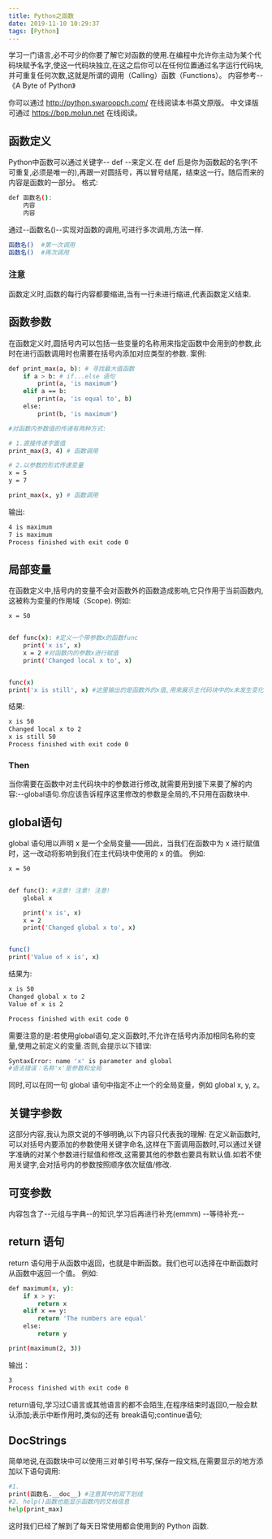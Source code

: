 ```yaml
---
title: Python之函数
date: 2019-11-10 10:29:37
tags: [Python]
---
```

学习一门语言,必不可少的你要了解它对函数的使用.在编程中允许你主动为某个代码块赋予名字,使这一代码块独立,在这之后你可以在任何位置通过名字运行代码块,并可重复任何次数,这就是所谓的调用（Calling）函数（Functions）。
内容参考--《A Byte of Python》
<!--more-->
你可以通过 http://python.swaroopch.com/ 在线阅读本书英文原版。
中文译版可通过 https://bop.molun.net 在线阅读。


## 函数定义
Python中函数可以通过关键字-- def --来定义.在 def 后是你为函数起的名字(不可重复,必须是唯一的),再跟一对圆括号，再以冒号结尾，结束这一行。随后而来的内容是函数的一部分。
格式:
```bash
def 函数名():
	内容
	内容
```
通过--函数名()--实现对函数的调用,可进行多次调用,方法一样.
```bash
函数名()  #第一次调用
函数名()  #再次调用
```
### 注意
函数定义时,函数的每行内容都要缩进,当有一行未进行缩进,代表函数定义结束.
## 函数参数
在函数定义时,圆括号内可以包括一些变量的名称用来指定函数中会用到的参数,此时在进行函数调用时也需要在括号内添加对应类型的参数.
案例:
```bash
def print_max(a, b): # 寻找最大值函数
    if a > b: # if...else 语句
        print(a, 'is maximum')
    elif a == b:
        print(a, 'is equal to', b)
    else:
        print(b, 'is maximum')

#对函数内参数值的传递有两种方式:

# 1.直接传递字面值
print_max(3, 4) # 函数调用

# 2.以参数的形式传递变量
x = 5
y = 7

print_max(x, y) # 函数调用
```
输出:
```bash
4 is maximum
7 is maximum
Process finished with exit code 0
```
## 局部变量
在函数定义中,括号内的变量不会对函数外的函数造成影响,它只作用于当前函数内,这被称为变量的作用域（Scope).
例如:
```bash
x = 50


def func(x): #定义一个带参数x的函数func
    print('x is', x)
    x = 2 #对函数内的参数x进行赋值
    print('Changed local x to', x)


func(x)
print('x is still', x) #这里输出的是函数外的x值,用来展示主代码块中的x未发生变化
```
结果:
```bash
x is 50
Changed local x to 2
x is still 50
Process finished with exit code 0
```
### Then
当你需要在函数中对主代码块中的参数进行修改,就需要用到接下来要了解的内容:--global语句.你应该告诉程序这里修改的参数是全局的,不只用在函数块中.

## global语句
global 语句用以声明 x 是一个全局变量——因此，当我们在函数中为 x 进行赋值时，这一改动将影响到我们在主代码块中使用的 x 的值。
例如:
```bash
x = 50


def func(): #注意! 注意! 注意!
    global x

    print('x is', x)
    x = 2
    print('Changed global x to', x)


func()
print('Value of x is', x)
```
结果为:
```bash
x is 50
Changed global x to 2
Value of x is 2

Process finished with exit code 0
```

需要注意的是:若使用global语句,定义函数时,不允许在括号内添加相同名称的变量,使用之前定义的变量.否则,会提示以下错误:
```bash
SyntaxError: name 'x' is parameter and global
#语法错误：名称'x'是参数和全局
```
同时,可以在同一句 global 语句中指定不止一个的全局变量，例如 global x, y, z。

## 关键字参数
这部分内容,我认为原文说的不够明确,以下内容只代表我的理解:
在定义新函数时,可以对括号内要添加的参数使用关键字命名,这样在下面调用函数时,可以通过关键字准确的对某个参数进行赋值和修改,这需要其他的参数也要具有默认值.如若不使用关键字,会对括号内的参数按照顺序依次赋值/修改.

## 可变参数
内容包含了--元组与字典--的知识,学习后再进行补充(emmm)
--等待补充--

## return 语句
return 语句用于从函数中返回，也就是中断函数。我们也可以选择在中断函数时从函数中返回一个值。
例如:
```bash
def maximum(x, y):
    if x > y:
        return x
    elif x == y:
        return 'The numbers are equal'
    else:
        return y

print(maximum(2, 3))
```
输出：
```bash
3
Process finished with exit code 0
```
return语句,学习过C语言或其他语言的都不会陌生,在程序结束时返回0,一般会默认添加;表示中断作用时,类似的还有 break语句;continue语句;

## DocStrings
简单地说,在函数块中可以使用三对单引号书写,保存一段文档,在需要显示的地方添加以下语句调用:
```bash
#1.
print(函数名.__doc__) #注意其中的双下划线
#2. help()函数也能显示函数内的文档信息
help(print_max)
```
这时我们已经了解到了每天日常使用都会使用到的 Python 函数.